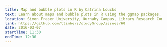 ```yaml
---
title: Map and bubble plots in R by Catrina Loucks
text: Learn about maps and bubble plots in R using the ggmap packages.
location: Simon Fraser University, Burnaby Campus, Library Research Commons
link: https://github.com/ttimbers/studyGroup/issues/60
date: 2016-03-07
startTime: 11:30
endTime: 12:30
---
```

